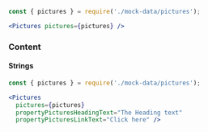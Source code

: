 ```jsx
const { pictures } = require('./mock-data/pictures');

<Pictures pictures={pictures} />
```

### Content

#### Strings

```jsx
const { pictures } = require('./mock-data/pictures');

<Pictures
  pictures={pictures}
  propertyPicturesHeadingText="The Heading text"
  propertyPicturesLinkText="Click here" />
```
